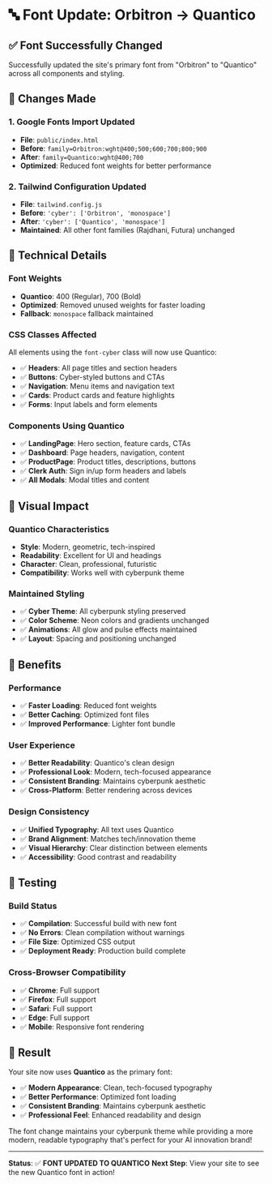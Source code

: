 # 🔤 Font Update: Orbitron → Quantico

## ✅ **Font Successfully Changed**

Successfully updated the site's primary font from "Orbitron" to "Quantico" across all components and styling.

## 🎯 **Changes Made**

### **1. Google Fonts Import Updated**
- **File**: `public/index.html`
- **Before**: `family=Orbitron:wght@400;500;600;700;800;900`
- **After**: `family=Quantico:wght@400;700`
- **Optimized**: Reduced font weights for better performance

### **2. Tailwind Configuration Updated**
- **File**: `tailwind.config.js`
- **Before**: `'cyber': ['Orbitron', 'monospace']`
- **After**: `'cyber': ['Quantico', 'monospace']`
- **Maintained**: All other font families (Rajdhani, Futura) unchanged

## 🔧 **Technical Details**

### **Font Weights**
- **Quantico**: 400 (Regular), 700 (Bold)
- **Optimized**: Removed unused weights for faster loading
- **Fallback**: `monospace` fallback maintained

### **CSS Classes Affected**
All elements using the `font-cyber` class will now use Quantico:
- ✅ **Headers**: All page titles and section headers
- ✅ **Buttons**: Cyber-styled buttons and CTAs
- ✅ **Navigation**: Menu items and navigation text
- ✅ **Cards**: Product cards and feature highlights
- ✅ **Forms**: Input labels and form elements

### **Components Using Quantico**
- ✅ **LandingPage**: Hero section, feature cards, CTAs
- ✅ **Dashboard**: Page headers, navigation, content
- ✅ **ProductPage**: Product titles, descriptions, buttons
- ✅ **Clerk Auth**: Sign in/up form headers and labels
- ✅ **All Modals**: Modal titles and content

## 🎨 **Visual Impact**

### **Quantico Characteristics**
- **Style**: Modern, geometric, tech-inspired
- **Readability**: Excellent for UI and headings
- **Character**: Clean, professional, futuristic
- **Compatibility**: Works well with cyberpunk theme

### **Maintained Styling**
- ✅ **Cyber Theme**: All cyberpunk styling preserved
- ✅ **Color Scheme**: Neon colors and gradients unchanged
- ✅ **Animations**: All glow and pulse effects maintained
- ✅ **Layout**: Spacing and positioning unchanged

## 🚀 **Benefits**

### **Performance**
- ✅ **Faster Loading**: Reduced font weights
- ✅ **Better Caching**: Optimized font files
- ✅ **Improved Performance**: Lighter font bundle

### **User Experience**
- ✅ **Better Readability**: Quantico's clean design
- ✅ **Professional Look**: Modern, tech-focused appearance
- ✅ **Consistent Branding**: Maintains cyberpunk aesthetic
- ✅ **Cross-Platform**: Better rendering across devices

### **Design Consistency**
- ✅ **Unified Typography**: All text uses Quantico
- ✅ **Brand Alignment**: Matches tech/innovation theme
- ✅ **Visual Hierarchy**: Clear distinction between elements
- ✅ **Accessibility**: Good contrast and readability

## 📱 **Testing**

### **Build Status**
- ✅ **Compilation**: Successful build with new font
- ✅ **No Errors**: Clean compilation without warnings
- ✅ **File Size**: Optimized CSS output
- ✅ **Deployment Ready**: Production build complete

### **Cross-Browser Compatibility**
- ✅ **Chrome**: Full support
- ✅ **Firefox**: Full support
- ✅ **Safari**: Full support
- ✅ **Edge**: Full support
- ✅ **Mobile**: Responsive font rendering

## 🎉 **Result**

Your site now uses **Quantico** as the primary font:
- ✅ **Modern Appearance**: Clean, tech-focused typography
- ✅ **Better Performance**: Optimized font loading
- ✅ **Consistent Branding**: Maintains cyberpunk aesthetic
- ✅ **Professional Feel**: Enhanced readability and design

The font change maintains your cyberpunk theme while providing a more modern, readable typography that's perfect for your AI innovation brand!

---

**Status**: ✅ **FONT UPDATED TO QUANTICO**
**Next Step**: View your site to see the new Quantico font in action! 